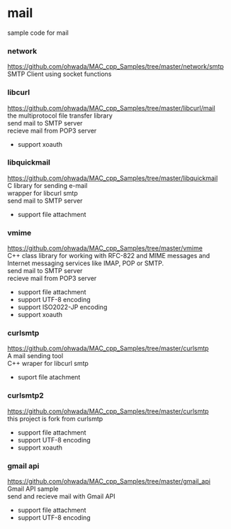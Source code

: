 mail
===============

sample code for mail <br/>

### network
https://github.com/ohwada/MAC_cpp_Samples/tree/master/network/smtp <br/>
SMTP Client using socket functions <br/>

### libcurl
https://github.com/ohwada/MAC_cpp_Samples/tree/master/libcurl/mail <br/>
the multiprotocol file transfer library <br/> 
send mail to SMTP server <br/>
recieve mail from POP3 server <br/>
- support xoauth <br/>

### libquickmail
https://github.com/ohwada/MAC_cpp_Samples/tree/master/libquickmail <br/>
C library for sending e-mail <br/>
wrapper for libcurl smtp <br/>
send mail to SMTP server <br/>
- support file attachment <br/>

### vmime
https://github.com/ohwada/MAC_cpp_Samples/tree/master/vmime <br/>
C++ class library for working with RFC-822 and MIME messages and Internet messaging services like IMAP, POP or SMTP. <br/>
send mail to SMTP server <br/>
recieve mail from POP3 server <br/>
- support file attachment <br/>
- support UTF-8 encoding <br/>
- support ISO2022-JP encoding <br/>
- support xoauth <br/>

### curlsmtp
https://github.com/ohwada/MAC_cpp_Samples/tree/master/curlsmtp <br/>
A mail sending tool <br/>
C++ wraper for libcurl smtp <br/>
- suport file atachment <br/>

### curlsmtp2
https://github.com/ohwada/MAC_cpp_Samples/tree/master/curlsmtp <br/>
this project is fork from  curlsmtp <br/>
- support file attachment <br/>
- support UTF-8 encoding <br/>
- support xoauth <br/>


### gmail api 
https://github.com/ohwada/MAC_cpp_Samples/tree/master/gmail_api <br/>
Gmail API sample <br/>
send and recieve mail with Gmail API <br/>
- support file attachment <br/>
- support UTF-8 encoding  <br/>

